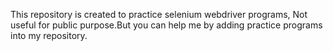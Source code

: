 This repository is created to practice selenium webdriver programs, Not useful for public purpose.But you can help me by adding practice programs into my repository.
